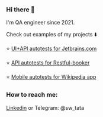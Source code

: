 ### Hi there 👋

<!--
**svtata/svtata** is a ✨ _special_ ✨ repository because its `README.md` (this file) appears on your GitHub profile.

Here are some ideas to get you started:

- 🔭 I’m currently working on ...
- 🌱 I’m currently learning ...
- 👯 I’m looking to collaborate on ...
- 🤔 I’m looking for help with ...
- 💬 Ask me about ...
- 📫 How to reach me: ...
- 😄 Pronouns: ...
- ⚡ Fun fact: ...
-->
I'm QA engineer since 2021.

Check out examples of my projects :arrow_down:

:star: [UI+API autotests for Jetbrains.com](https://github.com/svtata/jetbrains)

:star: [API autotests for Restful-booker](https://github.com/svtata/restful-booker)

:star: [Mobile autotests for Wikipedia app](https://github.com/svtata/mobile-tests)

### How to reach me:

[Linkedin](https://www.linkedin.com/in/tatiana-sverchkova-22781625a/) or Telegram: @sw_tata

